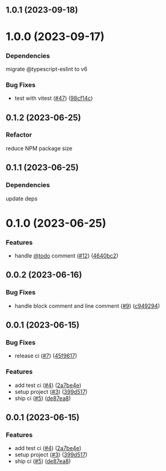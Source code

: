 ## 1.0.1 (2023-09-18)



# 1.0.0 (2023-09-17)

### Dependencies

migrate @typescript-eslint to v6

### Bug Fixes

* test with vitest ([#47](https://github.com/ToyB0x/eslint-plugin-todo-ticket/issues/47)) ([98cf14c](https://github.com/ToyB0x/eslint-plugin-todo-ticket/commit/98cf14c6a0b7c691715ded5b49281a4a7c22326e))



## 0.1.2 (2023-06-25)

### Refactor

reduce NPM package size


## 0.1.1 (2023-06-25)

### Dependencies

update deps


# 0.1.0 (2023-06-25)


### Features

* handle [@todo](https://github.com/todo) comment ([#12](https://github.com/ToyB0x/eslint-plugin-todo-ticket/issues/12)) ([4640bc2](https://github.com/ToyB0x/eslint-plugin-todo-ticket/commit/4640bc27cea721ffce7cdd64a352046615517ad6))



## 0.0.2 (2023-06-16)


### Bug Fixes

* handle block comment and line comment ([#9](https://github.com/ToyB0x/eslint-plugin-todo-ticket/issues/9)) ([c949294](https://github.com/ToyB0x/eslint-plugin-todo-ticket/commit/c9492949acf19708ceec2cd649b47212cf61b3f8))



## 0.0.1 (2023-06-15)


### Bug Fixes

* release ci ([#7](https://github.com/ToyB0x/eslint-plugin-todo-ticket/issues/7)) ([45f9617](https://github.com/ToyB0x/eslint-plugin-todo-ticket/commit/45f9617081a62dc3e84def6951c797ba9f14dc96))


### Features

* add test ci ([#4](https://github.com/ToyB0x/eslint-plugin-todo-ticket/issues/4)) ([2a7be4e](https://github.com/ToyB0x/eslint-plugin-todo-ticket/commit/2a7be4ecc02ddc90b58811714b57a68bfae1cb0f))
* setup project ([#3](https://github.com/ToyB0x/eslint-plugin-todo-ticket/issues/3)) ([399d517](https://github.com/ToyB0x/eslint-plugin-todo-ticket/commit/399d5173c56a1ab0b1acdb4fe180779a1218accd))
* ship ci ([#5](https://github.com/ToyB0x/eslint-plugin-todo-ticket/issues/5)) ([de87ea8](https://github.com/ToyB0x/eslint-plugin-todo-ticket/commit/de87ea8819173cfd8fceb175eba5c45b9aeae2e8))



## 0.0.1 (2023-06-15)


### Features

* add test ci ([#4](https://github.com/ToyB0x/eslint-plugin-todo-ticket/issues/4)) ([2a7be4e](https://github.com/ToyB0x/eslint-plugin-todo-ticket/commit/2a7be4ecc02ddc90b58811714b57a68bfae1cb0f))
* setup project ([#3](https://github.com/ToyB0x/eslint-plugin-todo-ticket/issues/3)) ([399d517](https://github.com/ToyB0x/eslint-plugin-todo-ticket/commit/399d5173c56a1ab0b1acdb4fe180779a1218accd))
* ship ci ([#5](https://github.com/ToyB0x/eslint-plugin-todo-ticket/issues/5)) ([de87ea8](https://github.com/ToyB0x/eslint-plugin-todo-ticket/commit/de87ea8819173cfd8fceb175eba5c45b9aeae2e8))



